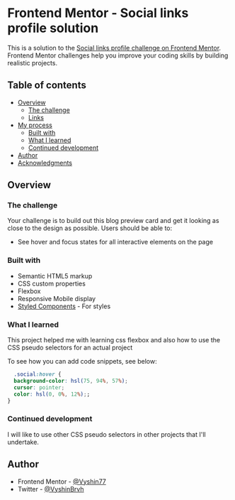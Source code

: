 # Frontend Mentor - Social links profile solution

This is a solution to the [Social links profile challenge on Frontend Mentor](https://www.frontendmentor.io/challenges/social-links-profile-UG32l9m6dQ). Frontend Mentor challenges help you improve your coding skills by building realistic projects.

## Table of contents

- [Overview](#overview)
  - [The challenge](#the-challenge)
  - [Links](#links)
- [My process](#my-process)
  - [Built with](#built-with)
  - [What I learned](#what-i-learned)
  - [Continued development](#continued-development)
- [Author](#author)
- [Acknowledgments](#acknowledgments)

## Overview

### The challenge

Your challenge is to build out this blog preview card and get it looking as close to the design as possible.
Users should be able to:

- See hover and focus states for all interactive elements on the page

### Built with

- Semantic HTML5 markup
- CSS custom properties
- Flexbox
- Responsive Mobile display
- [Styled Components](https://styled-components.com/) - For styles

### What I learned

This project helped me with learning css flexbox and also how to use the CSS pseudo selectors for an actual project

To see how you can add code snippets, see below:
``` css
  .social:hover {
  background-color: hsl(75, 94%, 57%);
  cursor: pointer;
  color: hsl(0, 0%, 12%);;
}
```

### Continued development

I will like to use other CSS pseudo selectors in other projects that I'll undertake.

## Author

- Frontend Mentor - [@Vyshin77](https://www.frontendmentor.io/profile/Vyshin77)
- Twitter - [@VyshinBrvh](https://www.twitter.com/VyshinBrvh)
